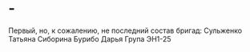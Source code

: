 # -
Первый, но, к сожалению, не последний
состав бригад:
Сульженко Татьяна
Сиборина
Бурибо Дарья
Група ЭН1-25
